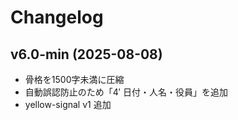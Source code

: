 # Changelog
## v6.0-min (2025-08-08)
- 骨格を1500字未満に圧縮
- 自動誤認防止のため「4′ 日付・人名・役員」を追加
- yellow-signal v1 追加
